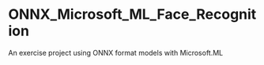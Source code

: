 # ONNX_Microsoft_ML_Face_Recognition
An exercise project using ONNX format models with Microsoft.ML
